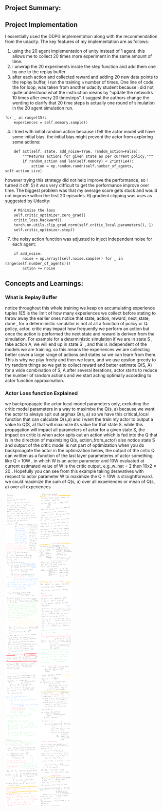 ## Project Summary:

## Project Implementation 
I essentially used the DDPG implementation along with the recommendation from the udacity. 
The key features of my implementation are as follows:
1) using the 20 agent implementation of unity instead of 1 agent. 
this allows me to collect 20 times more experiment in the same amount of time.
2) i unwrap the 20 experiments inside the step function and add them one by one to the replay buffer
3) after each action and collected reward and adding 20 new data points to the replay buffer,
i run the training `n` number of times. One line of code, the for loop, was taken from another udacity student because i
did not quite understood what the instruction means by "update the networks 10 times after every 20 timesteps".
I suggest the authors change the wording to clarify that 20 time steps is actually one round of simulation
in the 20 agent simulation run. 
```
for _ in range(15):
    experiences = self.memory.sample()
```         
4) I tried with initial random action because i felt the actor model will have some initial bias.
the initial bias might prevent the actor from axploring some actions:
```
    def act(self, state, add_noise=True, random_action=False):
        """Returns actions for given state as per current policy."""
        if random_action and len(self.memory) < 2*int(1e4):
            action = np.random.randn(self.number_of_agents, self.action_size)
```
however trying this strategy did not help improve the performance, so i turned it off. 
5) it was very difficult to get the performance improve over time.
The biggest problem was that my average score gets stuck and would not improve within the first 20
episodes. 
6) gradient clipping was uses as suggested by Udacity:
```
    # Minimize the loss
    self.critic_optimizer.zero_grad()
    critic_loss.backward()
    torch.nn.utils.clip_grad_norm(self.critic_local.parameters(), 1)
    self.critic_optimizer.step()
```
7) the noisy action function was adjusted to inject independent noise for each agent:
```
    if add_noise:
        noise = np.array([self.noise.sample() for _ in range(self.number_of_agents)])
        action += noise
```
## Concepts and Learnings:
### What is Replay Buffer 
notice throughout this whole training we keep on accumulating experience tuples 1E5
is the limit of how many experiences we collect before stating to throw away the earlier ones
notice that state, action, reward, next_state, done , for a deterministic simulator
is not at all a function of policy or Q. policy, actor, critic may impact how frequently
we perform an action but once the action is performed the next state and reward is deriven from the
simulation. For example for a deterministic simulation if we are in state S , take action A, we will
end up in state S' , and this is independent of the models we are training.
so this means the experiences we are collecting better cover a large range of actions and states
so we can learn from them. This is why we play freely and then we learn, and we use epsilon greedy to try
random things so we get to collect reward and better estimate Q(S, A) for a wide combination of S, A
after several iterations, actor starts to reduce the number of random actions and we start acting
optimally according to actor function approximation.


### Actor Loss function Explained 
we backpropagate the actor local model parameters only, excluding the critic model parameters
in a way to maximixe the Q(s, a)
because we want the actor to always spit out argmax Q(s, a)
so we have this critical_local function that can calculate Q(s,a) and i want the train my actor
to output a value to Q(S, a) that will maximize its value for that state S.
while this propagation will impact all parameters of actor for a given state S,
the impact on critic is when actor spits out
an action which is fed into the Q that is in the direction of maximizing Q(s, action_from_actor)
also notice state S and output of the critic model is not part of optimization
when you do backproagate the actor in the optimization below, the output of the critic Q can
written as a function of the last layer parameteres of actor something like Q = 10W , in which W is an actor
parameter and 10W evaluated at current estimated value of W is the critic output, e.g.,w_hat = 2 then 10x2 = 20
. Hopefully you can see from this example taking deravatives with respect to actor parameter W to maximize the Q = 10W
is straightforward.
we could maximize the sum of Q(s, a) over all experiences or mean of Q(s, a) over all experiences

        
![reinforce](./images/reinforce.png)
![actor_critic](./images/actor_critic.png)